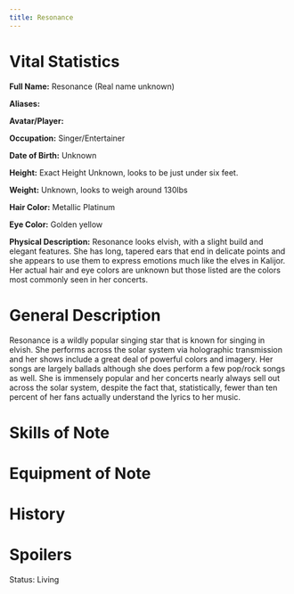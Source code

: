 ```yaml
---
title: Resonance
---
```


# Vital Statistics

**Full Name:** Resonance (Real name unknown)

**Aliases:**

**Avatar/Player:**

**Occupation:** Singer/Entertainer

**Date of Birth:** Unknown

**Height:** Exact Height Unknown, looks to be just under six feet.

**Weight:** Unknown, looks to weigh around 130lbs

**Hair Color:** Metallic Platinum

**Eye Color:** Golden yellow

**Physical Description:** Resonance looks elvish, with a slight build and
elegant features. She has long, tapered ears that end in delicate points and she
appears to use them to express emotions much like the elves in Kalijor. Her
actual hair and eye colors are unknown but those listed are the colors most
commonly seen in her concerts.

# General Description

Resonance is a wildly popular singing star that is known for singing in elvish.
She performs across the solar system via holographic transmission and her shows
include a great deal of powerful colors and imagery. Her songs are largely
ballads although she does perform a few pop/rock songs as well. She is immensely
popular and her concerts nearly always sell out across the solar system, despite
the fact that, statistically, fewer than ten percent of her fans actually
understand the lyrics to her music.

# Skills of Note

# Equipment of Note

# History

# Spoilers

Status: Living
